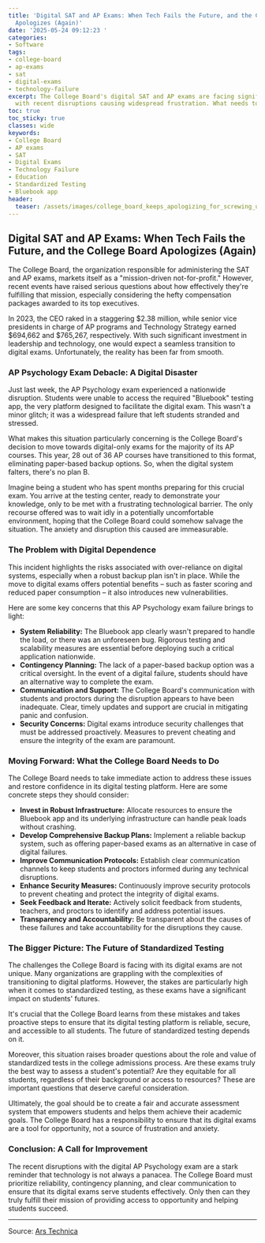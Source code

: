 ```yaml
---
title: 'Digital SAT and AP Exams: When Tech Fails the Future, and the College Board
  Apologizes (Again)'
date: '2025-05-24 09:12:23 '
categories:
- Software
tags:
- college-board
- ap-exams
- sat
- digital-exams
- technology-failure
excerpt: The College Board's digital SAT and AP exams are facing significant challenges,
  with recent disruptions causing widespread frustration. What needs to change?
toc: true
toc_sticky: true
classes: wide
keywords:
- College Board
- AP exams
- SAT
- Digital Exams
- Technology Failure
- Education
- Standardized Testing
- Bluebook app
header:
  teaser: /assets/images/college_board_keeps_apologizing_for_screwing_up_di_20250524091223.jpg
---
```


## Digital SAT and AP Exams: When Tech Fails the Future, and the College Board Apologizes (Again)

The College Board, the organization responsible for administering the SAT and AP exams, markets itself as a "mission-driven not-for-profit." However, recent events have raised serious questions about how effectively they're fulfilling that mission, especially considering the hefty compensation packages awarded to its top executives.

In 2023, the CEO raked in a staggering $2.38 million, while senior vice presidents in charge of AP programs and Technology Strategy earned $694,662 and $765,267, respectively. With such significant investment in leadership and technology, one would expect a seamless transition to digital exams. Unfortunately, the reality has been far from smooth.

### AP Psychology Exam Debacle: A Digital Disaster

Just last week, the AP Psychology exam experienced a nationwide disruption. Students were unable to access the required "Bluebook" testing app, the very platform designed to facilitate the digital exam. This wasn't a minor glitch; it was a widespread failure that left students stranded and stressed.

What makes this situation particularly concerning is the College Board's decision to move towards digital-only exams for the majority of its AP courses. This year, 28 out of 36 AP courses have transitioned to this format, eliminating paper-based backup options. So, when the digital system falters, there's no plan B.

Imagine being a student who has spent months preparing for this crucial exam. You arrive at the testing center, ready to demonstrate your knowledge, only to be met with a frustrating technological barrier. The only recourse offered was to wait idly in a potentially uncomfortable environment, hoping that the College Board could somehow salvage the situation. The anxiety and disruption this caused are immeasurable.

### The Problem with Digital Dependence

This incident highlights the risks associated with over-reliance on digital systems, especially when a robust backup plan isn't in place. While the move to digital exams offers potential benefits – such as faster scoring and reduced paper consumption – it also introduces new vulnerabilities.

Here are some key concerns that this AP Psychology exam failure brings to light:

*   **System Reliability:** The Bluebook app clearly wasn't prepared to handle the load, or there was an unforeseen bug. Rigorous testing and scalability measures are essential before deploying such a critical application nationwide.
*   **Contingency Planning:** The lack of a paper-based backup option was a critical oversight. In the event of a digital failure, students should have an alternative way to complete the exam.
*   **Communication and Support:** The College Board's communication with students and proctors during the disruption appears to have been inadequate. Clear, timely updates and support are crucial in mitigating panic and confusion.
*   **Security Concerns:** Digital exams introduce security challenges that must be addressed proactively. Measures to prevent cheating and ensure the integrity of the exam are paramount.

### Moving Forward: What the College Board Needs to Do

The College Board needs to take immediate action to address these issues and restore confidence in its digital testing platform. Here are some concrete steps they should consider:

*   **Invest in Robust Infrastructure:** Allocate resources to ensure the Bluebook app and its underlying infrastructure can handle peak loads without crashing.
*   **Develop Comprehensive Backup Plans:** Implement a reliable backup system, such as offering paper-based exams as an alternative in case of digital failures.
*   **Improve Communication Protocols:** Establish clear communication channels to keep students and proctors informed during any technical disruptions.
*   **Enhance Security Measures:** Continuously improve security protocols to prevent cheating and protect the integrity of digital exams.
*   **Seek Feedback and Iterate:** Actively solicit feedback from students, teachers, and proctors to identify and address potential issues.
*   **Transparency and Accountability:** Be transparent about the causes of these failures and take accountability for the disruptions they cause.

### The Bigger Picture: The Future of Standardized Testing

The challenges the College Board is facing with its digital exams are not unique. Many organizations are grappling with the complexities of transitioning to digital platforms. However, the stakes are particularly high when it comes to standardized testing, as these exams have a significant impact on students' futures.

It's crucial that the College Board learns from these mistakes and takes proactive steps to ensure that its digital testing platform is reliable, secure, and accessible to all students. The future of standardized testing depends on it.

Moreover, this situation raises broader questions about the role and value of standardized tests in the college admissions process. Are these exams truly the best way to assess a student's potential? Are they equitable for all students, regardless of their background or access to resources? These are important questions that deserve careful consideration.

Ultimately, the goal should be to create a fair and accurate assessment system that empowers students and helps them achieve their academic goals. The College Board has a responsibility to ensure that its digital exams are a tool for opportunity, not a source of frustration and anxiety.

### Conclusion: A Call for Improvement

The recent disruptions with the digital AP Psychology exam are a stark reminder that technology is not always a panacea. The College Board must prioritize reliability, contingency planning, and clear communication to ensure that its digital exams serve students effectively. Only then can they truly fulfill their mission of providing access to opportunity and helping students succeed.


---

Source: [Ars Technica ](https://arstechnica.com/culture/2025/05/college-board-keeps-apologizing-for-screwing-up-digital-sat-and-ap-tests/)